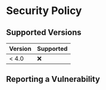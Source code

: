 # Security Policy

## Supported Versions


| Version | Supported          |
| ------- | ------------------ |
| < 4.0   | :x:                |

## Reporting a Vulnerability
